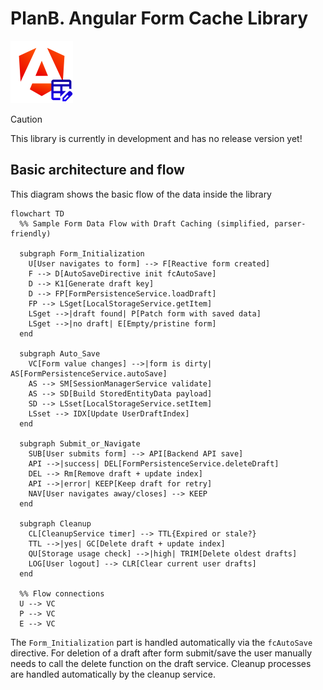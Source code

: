 # PlanB. Angular Form Cache Library

<img src="https://github.com/PlanBGmbH/pb-dpf-ng-form-cache-library/blob/main/docs/images/logo.png" alt="Logo of the library" width="100" height="100" />

> [!CAUTION]
> This library is currently in development and has no release version yet!

## Basic architecture and flow

This diagram shows the basic flow of the data inside the library

```mermaid
flowchart TD
  %% Sample Form Data Flow with Draft Caching (simplified, parser-friendly)

  subgraph Form_Initialization
    U[User navigates to form] --> F[Reactive form created]
    F --> D[AutoSaveDirective init fcAutoSave]
    D --> K1[Generate draft key]
    D --> FP[FormPersistenceService.loadDraft]
    FP --> LSget[LocalStorageService.getItem]
    LSget -->|draft found| P[Patch form with saved data]
    LSget -->|no draft| E[Empty/pristine form]
  end

  subgraph Auto_Save
    VC[Form value changes] -->|form is dirty| AS[FormPersistenceService.autoSave]
    AS --> SM[SessionManagerService validate]
    AS --> SD[Build StoredEntityData payload]
    SD --> LSset[LocalStorageService.setItem]
    LSset --> IDX[Update UserDraftIndex]
  end

  subgraph Submit_or_Navigate
    SUB[User submits form] --> API[Backend API save]
    API -->|success| DEL[FormPersistenceService.deleteDraft]
    DEL --> Rm[Remove draft + update index]
    API -->|error| KEEP[Keep draft for retry]
    NAV[User navigates away/closes] --> KEEP
  end

  subgraph Cleanup
    CL[CleanupService timer] --> TTL{Expired or stale?}
    TTL -->|yes| GC[Delete draft + update index]
    QU[Storage usage check] -->|high| TRIM[Delete oldest drafts]
    LOG[User logout] --> CLR[Clear current user drafts]
  end

  %% Flow connections
  U --> VC
  P --> VC
  E --> VC

```

The `Form_Initialization` part is handled automatically via the `fcAutoSave` directive. For deletion of a draft after form submit/save the user manually needs to call the delete function on the draft service. Cleanup processes are handled automatically by the cleanup service.
